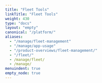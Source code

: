 ```yaml
---
title: "Fleet Tools"
linkTitle: "Fleet Tools"
weight: 430
type: "docs"
layout: "empty"
canonical: "/platform/"
aliases:
  - "/manage/fleet-management"
  - "/manage/app-usage"
  - "/product-overviews/fleet-management/"
  - "/fleet/"
  - /manage/fleet/
  - /manage/
menuindent: true
empty_node: true
---
```

